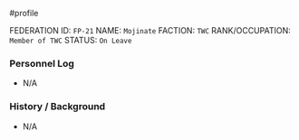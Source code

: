 #profile 

FEDERATION ID: `FP-21`
NAME: `Mojinate`
FACTION: `TWC`
RANK/OCCUPATION: `Member of TWC`
STATUS: `On Leave`

### Personnel Log
- N/A

### History / Background
- N/A
